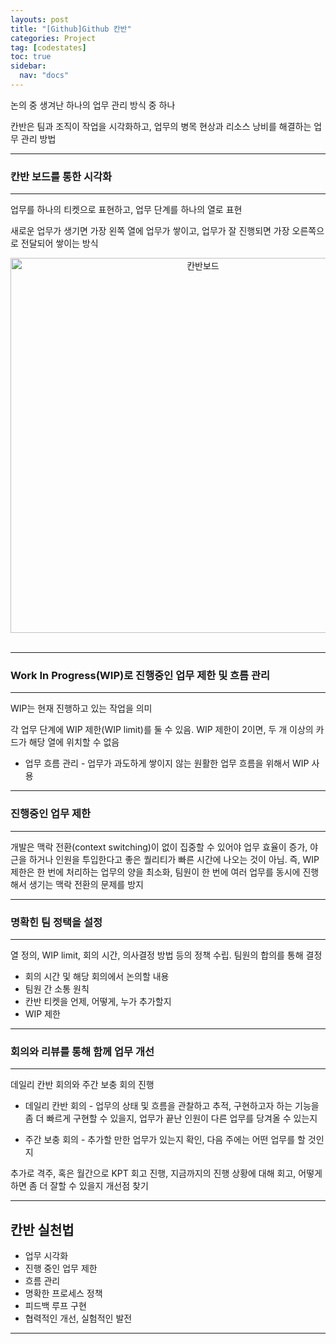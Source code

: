 ```yaml
---
layouts: post
title: "[Github]Github 칸반"
categories: Project
tag: [codestates]
toc: true
sidebar:
  nav: "docs"
---
```


논의 중 생겨난 하나의 업무 관리 방식 중 하나

칸반은 팀과 조직이 작업을 시각화하고, 업무의 병목 현상과 리소스 낭비를 해결하는 업무 관리 방법

---

### 칸반 보드를 통한 시각화

---

업무를 하나의 티켓으로 표현하고, 업무 단계를 하나의 열로 표현

새로운 업무가 생기면 가장 왼쪽 열에 업무가 쌓이고, 업무가 잘 진행되면 가장 오른쪽으로 전달되어 쌓이는 방식

  <html>
      <div style ="text-align:center">
          <img src= "https://s3.ap-northeast-2.amazonaws.com/urclass-images/0VgKmypj_Kp1e3_-MW36B-1660882764085.jpeg" alt="칸반보드" width="600" height="600">
      </div>
  </html><br/>

---

### Work In Progress(WIP)로 진행중인 업무 제한 및 흐름 관리

---

WIP는 현재 진행하고 있는 작업을 의미

각 업무 단계에 WIP 제한(WIP limit)를 둘 수 있음. WIP 제한이 2이면, 두 개 이상의 카드가 해당 열에 위치할 수 없음

- 업무 흐름 관리 - 업무가 과도하게 쌓이지 않는 원활한 업무 흐름을 위해서 WIP 사용

---

### 진행중인 업무 제한

---

개발은 맥락 전환(context switching)이 없이 집중할 수 있어야 업무 효율이 증가, 야근을 하거나 인원을 투입한다고 좋은 퀄리티가 빠른 시간에 나오는 것이 아님. 즉, WIP 제한은 한 번에 처리하는 업무의 양을 최소화, 팀원이 한 번에 여러 업무를 동시에 진행해서 생기는 맥락 전환의 문제를 방지

---

### 명확힌 팀 정택을 설정

---

열 정의, WIP limit, 회의 시간, 의사결정 방법 등의 정책 수립. 팀원의 합의를 통해 결정

- 회의 시간 및 해당 회의에서 논의할 내용
- 팀원 간 소통 원칙
- 칸반 티켓을 언제, 어떻게, 누가 추가할지
- WIP 제한

---

### 회의와 리뷰를 통해 함께 업무 개선

---

데일리 칸반 회의와 주간 보충 회의 진행

- 데일리 칸반 회의 - 업무의 상태 및 흐름을 관찰하고 추적, 구현하고자 하는 기능을 좀 더 빠르게 구현할 수 있을지, 업무가 끝난 인원이 다른 업무를 당겨올 수 있는지

- 주간 보충 회의 - 추가할 만한 업무가 있는지 확인, 다음 주에는 어떤 업무를 할 것인지

추가로 격주, 혹은 월간으로 KPT 회고 진행, 지금까지의 진행 상황에 대해 회고, 어떻게 하면 좀 더 잘할 수 있을지 개선점 찾기

---

## 칸반 실천법

- 업무 시각화
- 진행 중인 업무 제한
- 흐름 관리
- 명확한 프로세스 정책
- 피드백 루프 구현
- 협력적인 개선, 실험적인 발전

---
